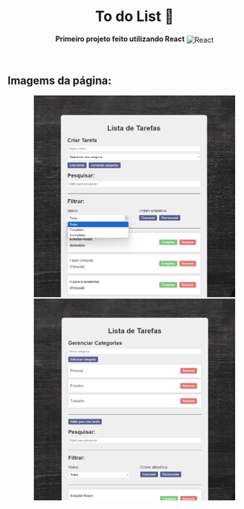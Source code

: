 <h1 align="center" style="font-weight: bold;">To do List 📜 </h1>

<p align="center" justify="center">
    <b>Primeiro projeto feito utilizando React</b> <img align="center" alt="React"  width="25" src="https://user-images.githubusercontent.com/25181517/183897015-94a058a6-b86e-4e42-a37f-bf92061753e5.png">   
</p>
<br>

## Imagems da página:

<p align="center">
    <img src="./src/img/pagina.png" alt="home" width="400px">
    <img src="./src/img/categorias.png" alt="home" width="400px">
</p>
